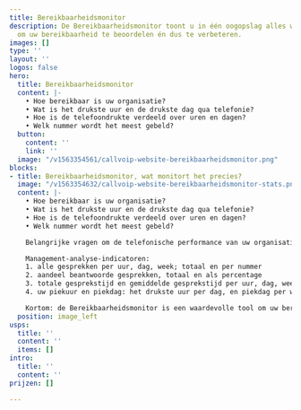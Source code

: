 ```yaml
---
title: Bereikbaarheidsmonitor
description: De Bereikbaarheidsmonitor toont u in één oogopslag alles wat u wilt weten
  om uw bereikbaarheid te beoordelen én dus te verbeteren.
images: []
type: ''
layout: ''
logos: false
hero:
  title: Bereikbaarheidsmonitor
  content: |-
    • Hoe bereikbaar is uw organisatie?
    • Wat is het drukste uur en de drukste dag qua telefonie?
    • Hoe is de telefoondrukte verdeeld over uren en dagen?
    • Welk nummer wordt het meest gebeld?
  button:
    content: ''
    link: ''
  image: "/v1563354561/callvoip-website-bereikbaarheidsmonitor.png"
blocks:
- title: Bereikbaarheidsmonitor, wat monitort het precies?
  image: "/v1563354632/callvoip-website-bereikbaarheidsmonitor-stats.png"
  content: |-
    • Hoe bereikbaar is uw organisatie?
    • Wat is het drukste uur en de drukste dag qua telefonie?
    • Hoe is de telefoondrukte verdeeld over uren en dagen?
    • Welk nummer wordt het meest gebeld?

    Belangrijke vragen om de telefonische performance van uw organisatie in kaart te brengen.

    Management-analyse-indicatoren:
    1. alle gesprekken per uur, dag, week; totaal en per nummer
    2. aandeel beantwoorde gesprekken, totaal en als percentage
    3. totale gesprekstijd en gemiddelde gesprekstijd per uur, dag, week
    4. uw piekuur en piekdag: het drukste uur per dag, en piekdag per week

    Kortom: de Bereikbaarheidsmonitor is een waardevolle tool om uw bereikbaarheid te beoordelen en te optimaliseren.
  position: image_left
usps:
  title: ''
  content: ''
  items: []
intro:
  title: ''
  content: ''
prijzen: []

---
```

